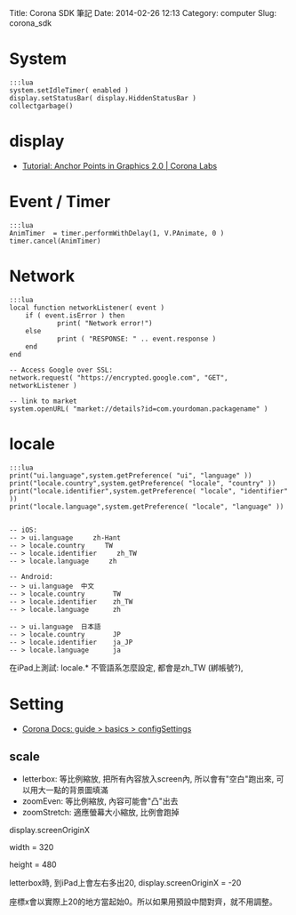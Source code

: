Title: Corona SDK 筆記
Date: 2014-02-26 12:13
Category: computer
Slug: corona_sdk


# System

    :::lua
    system.setIdleTimer( enabled )
    display.setStatusBar( display.HiddenStatusBar )
    collectgarbage()


# display

* [Tutorial: Anchor Points in Graphics 2.0 | Corona Labs](http://coronalabs.com/blog/2013/10/15/tutorial-anchor-points-in-graphics-2-0/)


# Event / Timer

    :::lua
    AnimTimer  = timer.performWithDelay(1, V.PAnimate, 0 )
    timer.cancel(AnimTimer)


# Network

    :::lua
    local function networkListener( event )
        if ( event.isError ) then
                print( "Network error!")
        else
                print ( "RESPONSE: " .. event.response )
        end
    end

    -- Access Google over SSL:
    network.request( "https://encrypted.google.com", "GET", networkListener )

    -- link to market
    system.openURL( "market://details?id=com.yourdoman.packagename" )


# locale

    :::lua
    print("ui.language",system.getPreference( "ui", "language" ))
    print("locale.country",system.getPreference( "locale", "country" ))
    print("locale.identifier",system.getPreference( "locale", "identifier" ))
    print("locale.language",system.getPreference( "locale", "language" ))


    -- iOS:
    -- > ui.language     zh-Hant
    -- > locale.country     TW
    -- > locale.identifier     zh_TW
    -- > locale.language     zh

    -- Android:
    -- > ui.language  中文
    -- > locale.country       TW
    -- > locale.identifier    zh_TW
    -- > locale.language      zh

    -- > ui.language  日本語
    -- > locale.country       JP
    -- > locale.identifier    ja_JP
    -- > locale.language      ja

在iPad上測試: locale.* 不管語系怎麼設定, 都會是zh_TW (綁帳號?),

# Setting

* [Corona Docs: guide > basics > configSettings](http://docs.coronalabs.com/guide/basics/configSettings/)


## scale

* letterbox: 等比例縮放, 把所有內容放入screen內, 所以會有"空白"跑出來, 可以用大一點的背景圖填滿
* zoomEven: 等比例縮放, 內容可能會"凸"出去
* zoomStretch: 適應螢幕大小縮放, 比例會跑掉


display.screenOriginX

width = 320

height = 480

letterbox時, 到iPad上會左右多出20, display.screenOriginX = -20

座標x會以實際上20的地方當起始0。所以如果用預設中間對齊，就不用調整。
